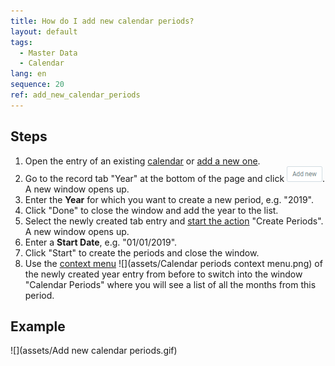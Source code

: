 ```yaml
---
title: How do I add new calendar periods?
layout: default
tags:
  - Master Data
  - Calendar
lang: en
sequence: 20
ref: add_new_calendar_periods
---
```


## Steps
1. Open the entry of an existing [calendar](Menu) or [add a new one](Add_new_calendar).
1. Go to the record tab "Year" at the bottom of the page and click ![](assets/Add_New_Button.png). A new window opens up.
1. Enter the **Year** for which you want to create a new period, e.g. "2019".
1. Click "Done" to close the window and add the year to the list.
1. Select the newly created tab entry and [start the action](StartAction) "Create Periods". A new window opens up.
1. Enter a **Start Date**, e.g. "01/01/2019".
1. Click "Start" to create the periods and close the window.
1. Use the [context menu](Jumpto_via_context_menu) ![](assets/Calendar periods context menu.png) of the newly created year entry from before to switch into the window "Calendar Periods" where you will see a list of all the months from this period.

## Example
![](assets/Add new calendar periods.gif)
